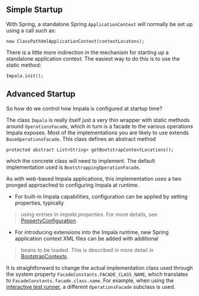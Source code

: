 ## Simple Startup ##

With Spring, a standalone
Spring `ApplicationContext` will normally be set up using a call such as:

```
new ClassPathXmlApplicationContext(contextLocatons);
```

There is a little more indirection in the mechanism for starting up a standalone application context. The
easiest way to do this is to use the static method:

```
Impala.init();
```

## Advanced Startup ##

So how do we control how Impala is configured at startup time?

The class `Impala` is really itself just a very thin wrapper with static methods around `OperationsFacade`, which in turn is a facade to the
various operations Impala exposes. Most of the implementations you are likely to use extends `BaseOperationsFacade`. This
class defines an abstract method

```
protected abstract List<String> getBootstrapContextLocations();
```

which the concrete class will need to implement. The default implementation used is `BootstrappingOperationFacade`.

As with web-based Impala applications, this implementation uses a two pronged approached to configuring Impala at runtime.
  * For built-in Impala capabilities, configuration can be applied by setting properties, typically
> using entries in _impala.properties_. For more details, see [PropertyConfiguration](PropertyConfiguration.md).
  * For introducing extensions into the Impala runtime, new Spring application context XML files can be added with additional
> beans to be loaded. This is described in more detail in [BootstrapContexts](BootstrapContexts.md).


It is straightforward to change the actual implementation class used through the system property `FacadeConstants.FACADE_CLASS_NAME`, which translates
to `FacadeConstants.facade.class.name`. For example, when using the [interactive test runner](InteractiveTestRunner.md), a different `OperationsFacade` subclass
is used.